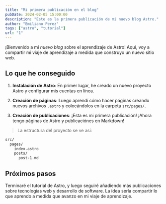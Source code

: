 ```yaml
---
title: "Mi primera publicación en el blog"
pubDate: 2024-02-05 15:00:00
description: "Este es la primera publicación de mi nuevo blog Astro."
author: "Emiliano Perez"
tags: ["astro", "tutorial"]
url: "1"
---
```


¡Bienvenido a mi _nuevo blog_ sobre el aprendizaje de Astro! Aquí, voy a compartir mi viaje de aprendizaje a medida que construyo un nuevo sitio web.

## Lo que he conseguido

1. **Instalación de Astro**: En primer lugar, he creado un nuevo proyecto Astro y configurar mis cuentas en línea.

2. **Creación de páginas**: Luego aprendí cómo hacer páginas creando nuevos archivos `.astro` y colocándolos en la carpeta `src/pages/`.

3. **Creación de publicaciones**: ¡Esta es mi primera publicación! ¡Ahora tengo páginas de Astro y publicaciónes en Markdown!

> La estructura del proyecto se ve así:

```bash
src/
  pages/
    index.astro
    posts/
      post-1.md
```

## Próximos pasos

Terminaré el tutorial de Astro, y luego seguiré añadiendo más publicaciones sobre tecnologías web y desarrollo de software. La idea sería compartir lo que aprendo a medida que avanzo en mi viaje de aprendizaje.
